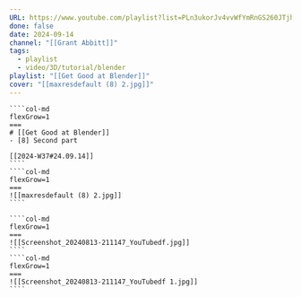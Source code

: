 ```yaml
---
URL: https://www.youtube.com/playlist?list=PLn3ukorJv4vvWfYmRnGS260JTjhShJFRP
done: false
date: 2024-09-14
channel: "[[Grant Abbitt]]"
tags:
  - playlist
  - video/3D/tutorial/blender
playlist: "[[Get Good at Blender]]"
cover: "[[maxresdefault (8) 2.jpg]]"
---
```

`````col
````col-md
flexGrow=1
===
# [[Get Good at Blender]]
- [8] Second part

[[2024-W37#24.09.14]]
````
````col-md
flexGrow=1
===
![[maxresdefault (8) 2.jpg]]
````
`````
`````col
````col-md
flexGrow=1
===
![[Screenshot_20240813-211147_YouTubedf.jpg]]
````
````col-md
flexGrow=1
===
![[Screenshot_20240813-211147_YouTubedf 1.jpg]]
````
`````
